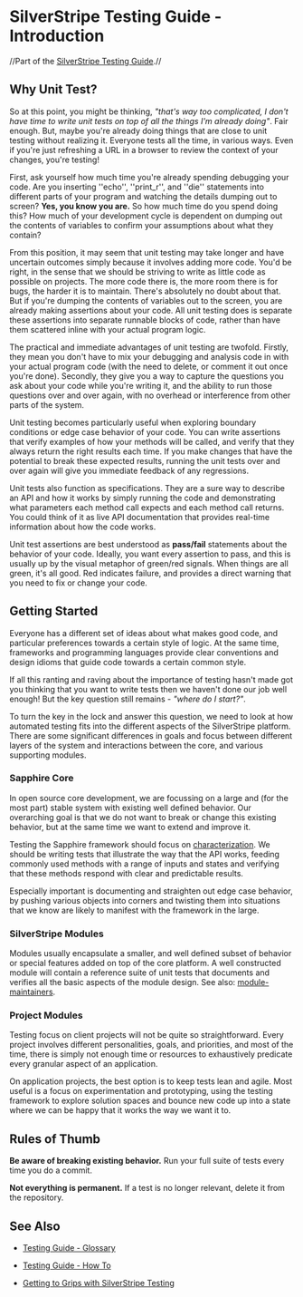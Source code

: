 # SilverStripe Testing Guide - Introduction

//Part of the [SilverStripe Testing Guide](testing-guide).//

## Why Unit Test?

So at this point, you might be thinking, *"that's way too complicated, I don't have time to write unit tests on top of
all the things I'm already doing"*. Fair enough. But, maybe you're already doing things that are close to unit testing
without realizing it. Everyone tests all the time, in various ways. Even if you're just refreshing a URL in a browser to
review the context of your changes, you're testing!

First, ask yourself how much time you're already spending debugging your code. Are you inserting ''echo'', ''print_r'',
and ''die'' statements into different parts of your program and watching the details dumping out to screen? **Yes, you
know you are.** So how much time do you spend doing this? How much of your development cycle is dependent on dumping out
the contents of variables to confirm your assumptions about what they contain?

From this position, it may seem that unit testing may take longer and have uncertain outcomes simply because it involves
adding more code. You'd be right, in the sense that we should be striving to write as little code as possible on
projects. The more code there is, the more room there is for bugs, the harder it is to maintain. There's absolutely no
doubt about that. But if you're dumping the contents of variables out to the screen, you are already making assertions
about your code. All unit testing does is separate these assertions into separate runnable blocks of code, rather than
have them scattered inline with your actual program logic.

The practical and immediate advantages of unit testing are twofold. Firstly, they mean you don't have to mix your
debugging and analysis code in with your actual program code (with the need to delete, or comment it out once you're
done). Secondly, they give you a way to capture the questions you ask about your code while you're writing it, and the
ability to run those questions over and over again, with no overhead or interference from other parts of the system.

Unit testing becomes particularly useful when exploring boundary conditions or edge case behavior of your code. You can
write assertions that verify examples of how your methods will be called, and verify that they always return the right
results each time. If you make changes that have the potential to break these expected results, running the unit tests
over and over again will give you immediate feedback of any regressions.

Unit tests also function as specifications. They are a sure way to describe an API and how it works by simply running
the code and demonstrating what parameters each method call expects and each method call returns. You could think of it
as live API documentation that provides real-time information about how the code works.

Unit test assertions are best understood as **pass/fail** statements about the behavior of your code. Ideally, you want
every assertion to pass, and this is usually up by the visual metaphor of green/red signals. When things are all green,
it's all good. Red indicates failure, and provides a direct warning that you need to fix or change your code.

## Getting Started

Everyone has a different set of ideas about what makes good code, and particular preferences towards a certain style of
logic. At the same time, frameworks and programming languages provide clear conventions and design idioms that guide
code towards a certain common style.

If all this ranting and raving about the importance of testing hasn't made got you thinking that you want to write tests
then we haven't done our job well enough! But the key question still remains - *"where do I start?"*.

To turn the key in the lock and answer this question, we need to look at how automated testing fits into the different
aspects of the SilverStripe platform. There are some significant differences in goals and focus between different layers
of the system and interactions between the core, and various supporting modules.

### Sapphire Core

In open source core development, we are focussing on a large and (for the most part) stable system with existing well
defined behavior. Our overarching goal is that we do not want to break or change this existing behavior, but at the same
time we want to extend and improve it.

Testing the Sapphire framework should focus on [characterization](http://en.wikipedia.org/wiki/Characterization_Test).
We should be writing tests that illustrate the way that the API works, feeding commonly used methods with a range of
inputs and states and verifying that these methods respond with clear and predictable results.

Especially important is documenting and straighten out edge case behavior, by pushing various objects into corners and
twisting them into situations that we know are likely to manifest with the framework in the large.

### SilverStripe Modules

Modules usually encapsulate a smaller, and well defined subset of behavior or special features added on top of the core
platform. A well constructed module will contain a reference suite of unit tests that documents and verifies all the
basic aspects of the module design. See also: [module-maintainers](module-maintainers).

### Project Modules

Testing focus on client projects will not be quite so straightforward. Every project involves different personalities,
goals, and priorities, and most of the time, there is simply not enough time or resources to exhaustively predicate
every granular aspect of an application.

On application projects, the best option is to keep tests lean and agile. Most useful is a focus on experimentation and
prototyping, using the testing framework to explore solution spaces and bounce new code up into a state where we can be
happy that it works the way we want it to.

## Rules of Thumb

**Be aware of breaking existing behavior.** Run your full suite of tests every time you do a commit.

**Not everything is permanent.** If a test is no longer relevant, delete it from the repository.

## See Also


*  [Testing Guide - Glossary](testing-guide-glossary)

*  [Testing Guide - How To](testing-guide-howto)

*  [Getting to Grips with SilverStripe
Testing](http://www.slideshare.net/maetl/getting-to-grips-with-silverstripe-testing)


